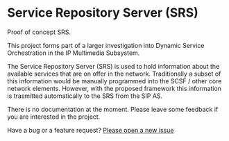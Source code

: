 Service Repository Server (SRS)
================

Proof of concept SRS.

This project forms part of a larger investigation into Dynamic Service Orchestration in the IP Multimedia Subsystem.

The Service Repository Server (SRS) is used to hold information about the available services that are on offer in the network. Traditionally a subset of this information would be manually programmed into the SCSF / other core network elements. However, with the proposed framework this information is trasmitted automatically to the SRS from the SIP AS.

There is no documentation at the moment. Please leave some feedback if you are interested in the project.

Have a bug or a feature request? [Please open a new issue](https://github.com/richardspiers/SRS/issues)